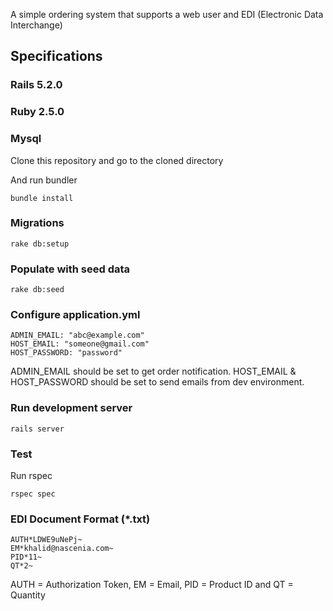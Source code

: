 A simple ordering system that supports a web user and EDI (Electronic Data Interchange)

## Specifications

### Rails 5.2.0

### Ruby 2.5.0

### Mysql

Clone this repository and go to the cloned directory

And run bundler

    bundle install

### Migrations

    rake db:setup

### Populate with seed data

    rake db:seed

### Configure application.yml

    ADMIN_EMAIL: "abc@example.com"
    HOST_EMAIL: "someone@gmail.com"
    HOST_PASSWORD: "password"

ADMIN_EMAIL should be set to get order notification.
HOST_EMAIL & HOST_PASSWORD should be set to send emails from dev environment.

### Run development server

    rails server

### Test

Run rspec

    rspec spec

### EDI Document Format (\*.txt)

    AUTH*LDWE9uNePj~
    EM*khalid@nascenia.com~
    PID*11~
    QT*2~

AUTH = Authorization Token, EM = Email, PID = Product ID and QT = Quantity
